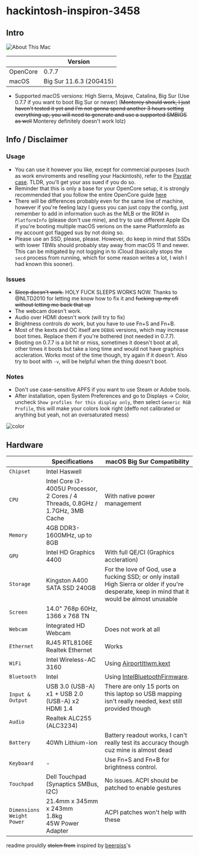 # hackintosh-inspiron-3458
## Intro
![About This Mac](https://cdn.discordapp.com/attachments/885809091459575828/942225049027477564/unknown.png)

|          | Version                 |
|----------|-------------------------|
| OpenCore | 0.7.7                   |
| macOS    | Big Sur 11.6.3 (20G415) |

- Supported macOS versions: High Sierra, Mojave, Catalina, Big Sur (Use 0.7.7 if you want to boot Big Sur or newer) (~~Monterey should work, I just haven't tested it yet and I'm not gonna spend another 3 hours setting everything up, you will need to generate and use a supported SMBIOS as well~~ Monterey definitely doesn't work lolz)

## Info / Disclaimer
### Usage
- You can use it however you like, except for commercial purposes (such as work enviroments and reselling your Hackintosh), refer to the [Psystar case](https://en.wikipedia.org/wiki/Psystar_Corporation). TLDR, you'll get your ass sued if you do so.
- Reminder that this is only a base for your OpenCore setup, it is strongly recommended that you follow the entire OpenCore guide [here](https://dortania.github.io/OpenCore-Install-Guide/)
- There will be differences probably even for the same line of machine, however if you're feeling lazy I guess you can just copy the config, just remember to add in information such as the MLB or the ROM in `PlatformInfo` (please don't use mine), and try to use different Apple IDs if you're booting multiple macOS verions on the same PlatformInfo as my account got flagged sus by not doing so.
- Please use an SSD, please, please. However, do keep in mind that SSDs with lower TBWs should probably stay away from macOS 11 and newer. This can be mitigated by not logging in to iCloud (basically stops the `secd` process from running, which for some reason writes a lot, I wish I had known this sooner).
### Issues
- ~~Sleep doesn't work.~~ HOLY FUCK SLEEPS WORKS NOW. Thanks to @NLTD2010[](https://github.com/NLTD2010) for letting me know how to fix it and ~~fucking up my efi without letting me back that up~~
- The webcam doesn't work.
- Audio over HDMI doesn't work (will try to fix)
- Brightness controls *do* work, but you have to use Fn+S and Fn+B.
- Most of the kexts and OC itself are `DEBUG` versions, which may increase boot times. Replace them if you're bothered (not needed in 0.7.7).
- Booting on 0.7.7 is a bit hit or miss, sometimes it doesn't boot at all, other times it boots but take a long time and would not have graphics accleration. Works most of the time though, try again if it doesn't. Also try to boot with `-v`, will be helpful when the thing doesn't boot.
### Notes
- Don't use case-sensitive APFS if you want to use Steam or Adobe tools.
- After installation, open System Preferences and go to Displays -> Color, uncheck `Show profiles for this display only`, then select `Generic RGB Profile`, this will make your colors look right (deffo not calibrated or anything but yeah, not an oversaturated mess)
 
![color](https://media.discordapp.net/attachments/885809091459575828/943165794618064967/unknown.png)
## Hardware

|                                           | Specifications                                                                | macOS Big Sur Compatibility                                                                                                                   |
| ----------------------------------------- | ----------------------------------------------------------------------------- | --------------------------------------------------------------------------------------------------------------------------------------------- |
| ``Chipset``                               | Intel Haswell                                                               |                                                                                                                                               |
| ``CPU``                                   | Intel Core i3-4005U Processor, 2 Cores / 4 Threads, 0.8GHz / 1.7GHz, 3MB Cache | With native power management                                                                                                                                               |
| ``Memory``                                | 4GB DDR3-1600MHz, up to 8GB                                     |                                                                                                                                               |
| ``GPU``                                   | Intel HD Graphics 4400                                                       | With full QE/CI (Graphics accleration)                                                                                                                                             |                                                                                         |
| ``Storage``                               | Kingston A400 SATA SSD 240GB                                              | For the love of God, use a fucking SSD; or only install High Sierra or older if you're desperate, keep in mind that it would be almost unusable                                                                                                                                              |
| ``Screen``                                | 14.0" 768p 60Hz, 1366 x 768 TN                                            |                                                                                                                                               |
| ``Webcam``                                | Integrated HD Webcam                                                          | Does not work at all                                                                                                                                             |
| ``Ethernet``                              | RJ45 RTL8106E Realtek Ethernet                                                 | Works                                                                                                                                              |
| ``WiFi``                                  | Intel Wireless-AC 3160                                                        | Using [AirportItlwm.kext](https://github.com/OpenIntelWireless/itlwm/releases)                                                                |
| ``Bluetooth``                             | Intel                                                                         | Using [IntelBluetoothFirmware](https://openintelwireless.github.io/IntelBluetoothFirmware). |
| ``Input & Output``                        | USB 3.0 (USB-A) x1 + USB 2.0 (USB-A) x2<br>HDMI 1.4                    | There are only 15 ports on this laptop so USB mapping isn't really needed, kext still provided though |
| ``Audio``                            | Realtek ALC255 (ALC3234)                                                      |                                                                                                                                               |
| ``Battery``                               | 40Wh Lithium-ion                                                                  | Battery readout works, I can't really test its accuracy though cuz mine is almost dead                                                                                                                                  |
| ``Keyboard``                              | -                                                                             | Use Fn+S and Fn+B for brightness control.                                                                                                                                              |
| ``Touchpad``                              | Dell Touchpad (Synaptics SMBus, I2C)                                                                | No issues. ACPI should be patched to enable gestures                                                                                           |
| ``Dimensions``<br>``Weight``<br>``Power`` | 21.4mm x 345mm x 243mm<br>1.8kg<br>45W Power Adapter                        | ACPI patches won't help with these                                                                                                            |

readme prouldly ~~stolen from~~ inspired by [beerpiss](https://github.com/beerpiss/dell-vostro-15-3568-hackintosh)'s
